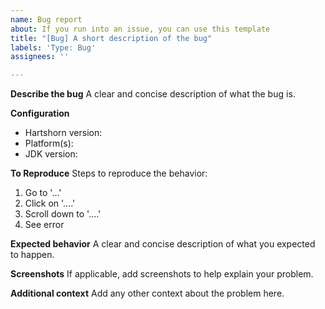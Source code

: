 ```yaml
---
name: Bug report
about: If you run into an issue, you can use this template
title: "[Bug] A short description of the bug"
labels: 'Type: Bug'
assignees: ''

---
```


**Describe the bug**
A clear and concise description of what the bug is.

**Configuration**
- Hartshorn version: 
- Platform(s): 
- JDK version: 

**To Reproduce**
Steps to reproduce the behavior:
1. Go to '...'
2. Click on '....'
3. Scroll down to '....'
4. See error

**Expected behavior**
A clear and concise description of what you expected to happen.

**Screenshots**
If applicable, add screenshots to help explain your problem.

**Additional context**
Add any other context about the problem here.
